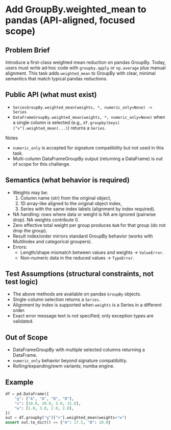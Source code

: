 # Add GroupBy.weighted_mean to pandas (API-aligned, focused scope)

## Problem Brief
Introduce a first-class weighted mean reduction on pandas GroupBy. Today, users must write ad‑hoc code with `groupby.apply` or `np.average` plus manual alignment. This task adds `weighted_mean` to GroupBy with clear, minimal semantics that match typical pandas reductions.

## Public API (what must exist)
- `SeriesGroupBy.weighted_mean(weights, *, numeric_only=None) -> Series`
- `DataFrameGroupBy.weighted_mean(weights, *, numeric_only=None)` when a single column is selected (e.g., `df.groupby(keys)["v"].weighted_mean(...)`) returns a `Series`.

Notes
- `numeric_only` is accepted for signature compatibility but not used in this task.
- Multi-column DataFrameGroupBy output (returning a DataFrame) is out of scope for this challenge.

## Semantics (what behavior is required)
- Weights may be:
  1) Column name (str) from the original object,
  2) 1D array-like aligned to the original object index,
  3) Series with the same index labels (alignment by index required).
- NA handling: rows where data or weight is NA are ignored (pairwise drop). NA weights contribute 0.
- Zero effective total weight per group produces `NaN` for that group (do not drop the group).
- Result index/order mirrors standard GroupBy behavior (works with MultiIndex and categorical groupers).
- Errors:
  - Length/shape mismatch between values and weights → `ValueError`.
  - Non-numeric data in the reduced values → `TypeError`.

## Test Assumptions (structural constraints, not test logic)
- The above methods are available on pandas `GroupBy` objects.
- Single-column selection returns a `Series`.
- Alignment by index is supported when `weights` is a Series in a different order.
- Exact error message text is not specified; only exception types are validated.

## Out of Scope
- DataFrameGroupBy with multiple selected columns returning a DataFrame.
- `numeric_only` behavior beyond signature compatibility.
- Rolling/expanding/ewm variants; numba engine.

## Example
```python
df = pd.DataFrame({
    "g": ["A", "A", "B", "B"],
    "v": [10.0, 20.0, 5.0, 15.0],
    "w": [1.0, 3.0, 2.0, 2.0],
})
out = df.groupby("g")["v"].weighted_mean(weights="w")
assert out.to_dict() == {"A": 17.5, "B": 10.0}
```
